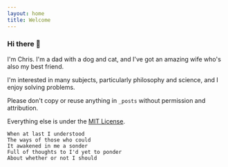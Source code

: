 ```yaml
---
layout: home
title: Welcome
---
```



### Hi there 👋

I'm Chris. I'm a dad with a dog and cat, and I've got an amazing wife who's also my best friend.

I'm interested in many subjects, particularly philosophy and science, and I enjoy solving problems.

Please don't copy or reuse anything in `_posts` without permission and attribution.

Everything else is under the [MIT License](https://opensource.org/license/mit).


```
When at last I understood 
The ways of those who could
It awakened in me a sonder
Full of thoughts to I'd yet to ponder
About whether or not I should
```